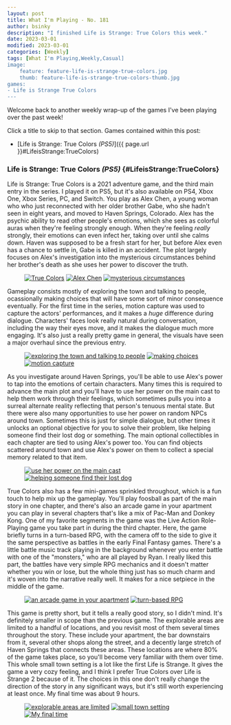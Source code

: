 ```yaml
---
layout: post
title: What I'm Playing - No. 181
author: bsinky
description: "I finished Life is Strange: True Colors this week."
date: 2023-03-01
modified: 2023-03-01
categories: [Weekly]
tags: [What I'm Playing,Weekly,Casual]
image:
    feature: feature-life-is-strange-true-colors.jpg
    thumb: feature-life-is-strange-true-colors-thumb.jpg
games:
- Life is Strange True Colors
---
```


Welcome back to another weekly wrap-up of the games I've been playing over the
past week!

Click a title to skip to that section. Games contained within this post:

 - [Life is Strange: True Colors *(PS5)*]({{ page.url }}#LifeisStrange:TrueColors)

<!--more-->

### Life is Strange: True Colors *(PS5)*    {#LifeisStrange:TrueColors}

Life is Strange: True Colors is a 2021 adventure game, and the third main entry
in the series. I played it on PS5, but it's also available on PS4, Xbox One,
Xbox Series, PC, and Switch. You play as Alex Chen, a young woman who who just
reconnected with her older brother Gabe, who she hadn't seen in eight years, and
moved to Haven Springs, Colorado. Alex has the psychic ability to read other
people's emotions, which she sees as colorful auras when they're feeling
strongly enough. When they're feeling *really* strongly, their emotions can even
infect her, taking over until she calms down. Haven was supposed to be a fresh
start for her, but before Alex even has a chance to settle in, Gabe is killed in
an accident. The plot largely focuses on Alex's investigation into the
mysterious circumstances behind her brother's death as she uses her power to
discover the truth.

<figure class="third">
    <a href="https://i.imgur.com/9l5fwDg.jpg"><img src="https://i.imgur.com/9l5fwDgm.jpg" alt="True Colors"/></a>
    <a href="https://i.imgur.com/ea19Mda.jpg"><img src="https://i.imgur.com/ea19Mdam.jpg" alt="Alex Chen"/></a>
    <a href="https://i.imgur.com/PeZZrvs.jpg"><img src="https://i.imgur.com/PeZZrvsm.jpg" alt="mysterious circumstances"/></a>
</figure>

Gameplay consists mostly of exploring the town and talking to people,
ocassionally making choices that will have some sort of minor consequence
eventually. For the first time in the series, motion capture was used to capture
the actors' performances, and it makes a *huge* difference during dialogue.
Characters' faces look really natural during conversation, including the way
their eyes move, and it makes the dialogue much more engaging. It's also just a
really pretty game in general, the visuals have seen a major overhaul since the
previous entry.

<figure class="third">
    <a href="https://i.imgur.com/vJJA3Jv.jpg"><img src="https://i.imgur.com/vJJA3Jvm.jpg" alt="exploring the town and talking to people"/></a>
    <a href="https://i.imgur.com/WBTyjUd.jpg"><img src="https://i.imgur.com/WBTyjUdm.jpg" alt="making choices"/></a>
    <a href="https://i.imgur.com/2xyRYPU.jpg"><img src="https://i.imgur.com/2xyRYPUm.jpg" alt="motion capture"/></a>
</figure>

As you investigate around Haven Springs, you'll be able to use Alex's power to
tap into the emotions of certain characters. Many times this is required to
advance the main plot and you'll have to use her power on the main cast to help
them work through their feelings, which sometimes pulls you into a surreal
alternate reality reflecting that person's tenuous mental state. But there were
also many opportunities to use her power on random NPCs around town. Sometimes
this is just for simple dialogue, but other times it unlocks an optional
objective for you to solve their problem, like helping someone find their lost
dog or something. The main optional collectibles in each chapter are tied to
using Alex's power too. You can find objects scattered around town and use
Alex's power on them to collect a special memory related to that item.

<figure class="half">
    <a href="https://i.imgur.com/73Nhm8E.jpg"><img src="https://i.imgur.com/73Nhm8Em.jpg" alt="use her power on the main cast"/></a>
    <a href="https://i.imgur.com/N9DXixe.jpg"><img src="https://i.imgur.com/N9DXixem.jpg" alt="helping someone find their lost dog"/></a>
</figure>

True Colors also has a few mini-games sprinkled throughout, which is a fun touch
to help mix up the gameplay. You'll play foosball as part of the main story in
one chapter, and there's also an arcade game in your apartment you can play in
several chapters that's like a mix of Pac-Man and Donkey Kong. One of my
favorite segments in the game was the Live Action Role-Playing game you take
part in during the third chapter. Here, the game briefly turns in a turn-based
RPG, with the camera off to the side to give it the same perspective as battles
in the early Final Fantasy games. There's a little battle music track playing in
the background whenever you enter battle with one of the "monsters," who are all
played by Ryan. I really liked this part, the battles have very simple RPG
mechanics and it doesn't matter whether you win or lose, but the whole thing
just has so much charm and it's woven into the narrative really well. It makes
for a nice setpiece in the middle of the game.

<figure class="half">
    <a href="https://i.imgur.com/oHIBVd3.jpg"><img src="https://i.imgur.com/oHIBVd3m.jpg" alt="an arcade game in your apartment"/></a>
    <a href="https://i.imgur.com/keWqMGc.jpg"><img src="https://i.imgur.com/keWqMGcm.jpg" alt="turn-based RPG"/></a>
</figure>

This game is pretty short, but it tells a really good story, so I didn't mind.
It's definitely smaller in scope than the previous game. The explorable areas
are limited to a handful of locations, and you revisit most of them several
times throughout the story. These include your apartment, the bar downstairs
from it, several other shops along the street, and a decently large stretch of
Haven Springs that connects these areas. These locations are where 80% of the
game takes place, so you'll become very familiar with them over time. This whole
small town setting is a lot like the first Life is Strange. It gives the game a
very cozy feeling, and I think I prefer True Colors over Life is Strange 2
because of it. The choices in this one don't really change the direction of the
story in any significant ways, but it's still worth experiencing at least once.
My final time was about 9 hours.

<figure class="third">
    <a href="https://i.imgur.com/7VV2Eap.jpg"><img src="https://i.imgur.com/7VV2Eapm.jpg" alt="explorable areas are limited"/></a>
    <a href="https://i.imgur.com/cxjC9KU.jpg"><img src="https://i.imgur.com/cxjC9KUm.jpg" alt="small town setting"/></a>
    <a href="https://i.imgur.com/7d4fVpz.jpg"><img src="https://i.imgur.com/7d4fVpzm.jpg" alt="My final time"/></a>
</figure>

